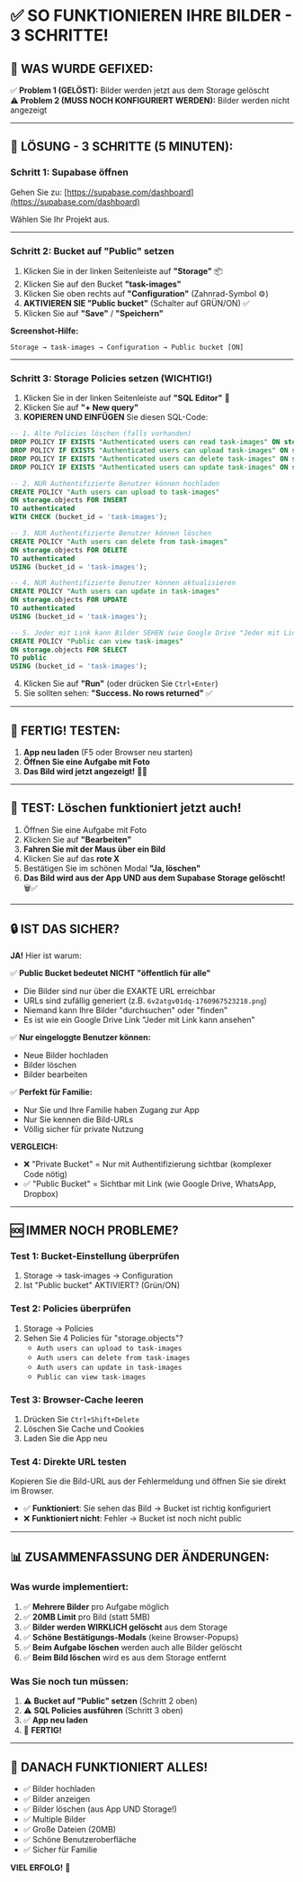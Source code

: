 # ✅ SO FUNKTIONIEREN IHRE BILDER - 3 SCHRITTE!

## 🎯 WAS WURDE GEFIXED:

✅ **Problem 1 (GELÖST):** Bilder werden jetzt aus dem Storage gelöscht  
⚠️ **Problem 2 (MUSS NOCH KONFIGURIERT WERDEN):** Bilder werden nicht angezeigt

---

## 🚀 LÖSUNG - 3 SCHRITTE (5 MINUTEN):

### Schritt 1: Supabase öffnen

Gehen Sie zu: [https://supabase.com/dashboard](https://supabase.com/dashboard)

Wählen Sie Ihr Projekt aus.

---

### Schritt 2: Bucket auf "Public" setzen

1. Klicken Sie in der linken Seitenleiste auf **"Storage"** 📦
2. Klicken Sie auf den Bucket **"task-images"**
3. Klicken Sie oben rechts auf **"Configuration"** (Zahnrad-Symbol ⚙️)
4. **AKTIVIEREN SIE "Public bucket"** (Schalter auf GRÜN/ON) ✅
5. Klicken Sie auf **"Save"** / **"Speichern"**

**Screenshot-Hilfe:**
```
Storage → task-images → Configuration → Public bucket [ON]
```

---

### Schritt 3: Storage Policies setzen (WICHTIG!)

1. Klicken Sie in der linken Seitenleiste auf **"SQL Editor"** 📝
2. Klicken Sie auf **"+ New query"**
3. **KOPIEREN UND EINFÜGEN** Sie diesen SQL-Code:

```sql
-- 1. Alte Policies löschen (falls vorhanden)
DROP POLICY IF EXISTS "Authenticated users can read task-images" ON storage.objects;
DROP POLICY IF EXISTS "Authenticated users can upload task-images" ON storage.objects;
DROP POLICY IF EXISTS "Authenticated users can delete task-images" ON storage.objects;
DROP POLICY IF EXISTS "Authenticated users can update task-images" ON storage.objects;

-- 2. NUR Authentifizierte Benutzer können hochladen
CREATE POLICY "Auth users can upload to task-images"
ON storage.objects FOR INSERT
TO authenticated
WITH CHECK (bucket_id = 'task-images');

-- 3. NUR Authentifizierte Benutzer können löschen
CREATE POLICY "Auth users can delete from task-images"
ON storage.objects FOR DELETE
TO authenticated
USING (bucket_id = 'task-images');

-- 4. NUR Authentifizierte Benutzer können aktualisieren
CREATE POLICY "Auth users can update in task-images"
ON storage.objects FOR UPDATE
TO authenticated
USING (bucket_id = 'task-images');

-- 5. Jeder mit Link kann Bilder SEHEN (wie Google Drive "Jeder mit Link")
CREATE POLICY "Public can view task-images"
ON storage.objects FOR SELECT
TO public
USING (bucket_id = 'task-images');
```

4. Klicken Sie auf **"Run"** (oder drücken Sie `Ctrl+Enter`)
5. Sie sollten sehen: **"Success. No rows returned"** ✅

---

## 🎉 FERTIG! TESTEN:

1. **App neu laden** (F5 oder Browser neu starten)
2. **Öffnen Sie eine Aufgabe mit Foto**
3. **Das Bild wird jetzt angezeigt!** 📸✨

---

## 🧪 TEST: Löschen funktioniert jetzt auch!

1. Öffnen Sie eine Aufgabe mit Foto
2. Klicken Sie auf **"Bearbeiten"**
3. **Fahren Sie mit der Maus über ein Bild**
4. Klicken Sie auf das **rote X**
5. Bestätigen Sie im schönen Modal **"Ja, löschen"**
6. **Das Bild wird aus der App UND aus dem Supabase Storage gelöscht!** 🗑️✅

---

## 🔒 IST DAS SICHER?

**JA!** Hier ist warum:

✅ **Public Bucket bedeutet NICHT "öffentlich für alle"**
- Die Bilder sind nur über die EXAKTE URL erreichbar
- URLs sind zufällig generiert (z.B. `6v2atgv01dq-1760967523218.png`)
- Niemand kann Ihre Bilder "durchsuchen" oder "finden"
- Es ist wie ein Google Drive Link "Jeder mit Link kann ansehen"

✅ **Nur eingeloggte Benutzer können:**
- Neue Bilder hochladen
- Bilder löschen
- Bilder bearbeiten

✅ **Perfekt für Familie:**
- Nur Sie und Ihre Familie haben Zugang zur App
- Nur Sie kennen die Bild-URLs
- Völlig sicher für private Nutzung

**VERGLEICH:**
- ❌ "Private Bucket" = Nur mit Authentifizierung sichtbar (komplexer Code nötig)
- ✅ "Public Bucket" = Sichtbar mit Link (wie Google Drive, WhatsApp, Dropbox)

---

## 🆘 IMMER NOCH PROBLEME?

### Test 1: Bucket-Einstellung überprüfen
1. Storage → task-images → Configuration
2. Ist "Public bucket" AKTIVIERT? (Grün/ON)

### Test 2: Policies überprüfen
1. Storage → Policies
2. Sehen Sie 4 Policies für "storage.objects"?
   - `Auth users can upload to task-images`
   - `Auth users can delete from task-images`
   - `Auth users can update in task-images`
   - `Public can view task-images`

### Test 3: Browser-Cache leeren
1. Drücken Sie `Ctrl+Shift+Delete`
2. Löschen Sie Cache und Cookies
3. Laden Sie die App neu

### Test 4: Direkte URL testen
Kopieren Sie die Bild-URL aus der Fehlermeldung und öffnen Sie sie direkt im Browser.
- ✅ **Funktioniert**: Sie sehen das Bild → Bucket ist richtig konfiguriert
- ❌ **Funktioniert nicht**: Fehler → Bucket ist noch nicht public

---

## 📊 ZUSAMMENFASSUNG DER ÄNDERUNGEN:

### Was wurde implementiert:

1. ✅ **Mehrere Bilder** pro Aufgabe möglich
2. ✅ **20MB Limit** pro Bild (statt 5MB)
3. ✅ **Bilder werden WIRKLICH gelöscht** aus dem Storage
4. ✅ **Schöne Bestätigungs-Modals** (keine Browser-Popups)
5. ✅ **Beim Aufgabe löschen** werden auch alle Bilder gelöscht
6. ✅ **Beim Bild löschen** wird es aus dem Storage entfernt

### Was Sie noch tun müssen:

1. ⚠️ **Bucket auf "Public" setzen** (Schritt 2 oben)
2. ⚠️ **SQL Policies ausführen** (Schritt 3 oben)
3. ✅ **App neu laden**
4. 🎉 **FERTIG!**

---

## 🎊 DANACH FUNKTIONIERT ALLES!

- ✅ Bilder hochladen
- ✅ Bilder anzeigen
- ✅ Bilder löschen (aus App UND Storage!)
- ✅ Multiple Bilder
- ✅ Große Dateien (20MB)
- ✅ Schöne Benutzeroberfläche
- ✅ Sicher für Familie

**VIEL ERFOLG!** 🚀

